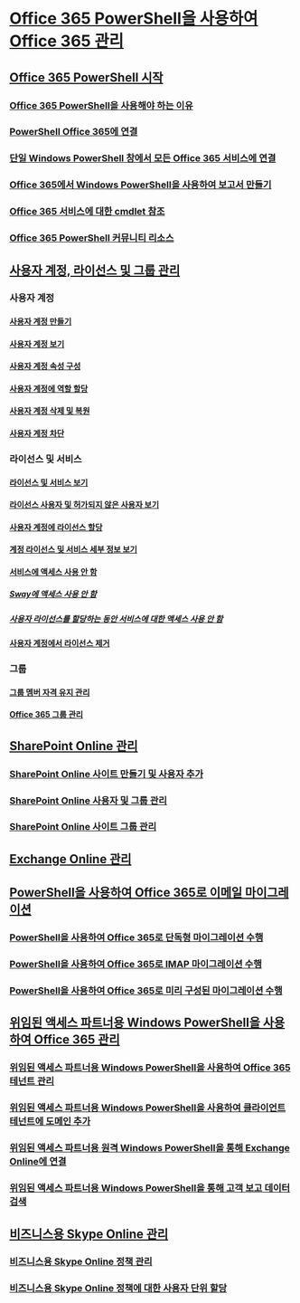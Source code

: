 
# [Office 365 PowerShell을 사용하여 Office 365 관리](manage-office-365-with-office-365-powershell.md)
## [Office 365 PowerShell 시작](getting-started-with-office-365-powershell.md)
### [Office 365 PowerShell을 사용해야 하는 이유](why-you-need-to-use-office-365-powershell.md)
### [PowerShell Office 365에 연결](connect-to-office-365-powershell.md)
### [단일 Windows PowerShell 창에서 모든 Office 365 서비스에 연결](connect-to-all-office-365-services-in-a-single-windows-powershell-window.md)
### [Office 365에서 Windows PowerShell을 사용하여 보고서 만들기](use-windows-powershell-to-create-reports-in-office-365.md)
### [Office 365 서비스에 대한 cmdlet 참조](cmdlet-references-for-office-365-services.md)
### [Office 365 PowerShell 커뮤니티 리소스](office-365-powershell-community-resources.md)

## [사용자 계정, 라이선스 및 그룹 관리](manage-user-accounts-and-licenses-with-office-365-powershell.md)

### 사용자 계정
#### [사용자 계정 만들기](create-user-accounts-with-office-365-powershell.md)
#### [사용자 계정 보기](view-user-accounts-with-office-365-powershell.md)
#### [사용자 계정 속성 구성](configure-user-account-properties-with-office-365-powershell.md)
#### [사용자 계정에 역할 할당](assign-roles-to-user-accounts-with-office-365-powershell.md)
#### [사용자 계정 삭제 및 복원](delete-and-restore-user-accounts-with-office-365-powershell.md)
#### [사용자 계정 차단](block-user-accounts-with-office-365-powershell.md)

### 라이선스 및 서비스
#### [라이선스 및 서비스 보기](view-licenses-and-services-with-office-365-powershell.md)
#### [라이선스 사용자 및 허가되지 않은 사용자 보기](view-licensed-and-unlicensed-users-with-office-365-powershell.md)
#### [사용자 계정에 라이선스 할당](assign-licenses-to-user-accounts-with-office-365-powershell.md)
#### [계정 라이선스 및 서비스 세부 정보 보기](view-account-license-and-service-details-with-office-365-powershell.md)
#### [서비스에 액세스 사용 안 함](disable-access-to-services-with-office-365-powershell.md)
##### [Sway에 액세스 사용 안 함](disable-access-to-sway-with-office-365-powershell.md)
##### [사용자 라이선스를 할당하는 동안 서비스에 대한 액세스 사용 안 함](disable-access-to-services-while-assigning-user-licenses.md)
#### [사용자 계정에서 라이선스 제거](remove-licenses-from-user-accounts-with-office-365-powershell.md)

### 그룹
#### [그룹 멤버 자격 유지 관리](maintain-group-membership-with-office-365-powershell.md)
#### [Office 365 그룹 관리](manage-office-365-groups-with-powershell.md)

## [SharePoint Online 관리](manage-sharepoint-online-with-office-365-powershell.md)
### [SharePoint Online 사이트 만들기 및 사용자 추가](create-sharepoint-sites-and-add-users-with-powershell.md)
### [SharePoint Online 사용자 및 그룹 관리](manage-sharepoint-users-and-groups-with-powershell.md)
### [SharePoint Online 사이트 그룹 관리](manage-sharepoint-site-groups-with-powershell.md)
## [Exchange Online 관리](manage-exchange-online-with-office-365-powershell.md)
## [PowerShell을 사용하여 Office 365로 이메일 마이그레이션](use-powershell-for-email-migration-to-office-365.md)
### [PowerShell을 사용하여 Office 365로 단독형 마이그레이션 수행](use-powershell-to-perform-a-cutover-migration-to-office-365.md)
### [PowerShell을 사용하여 Office 365로 IMAP 마이그레이션 수행](use-powershell-to-perform-an-imap-migration-to-office-365.md)
### [PowerShell을 사용하여 Office 365로 미리 구성된 마이그레이션 수행](use-powershell-to-perform-a-staged-migration-to-office-365.md)
## [위임된 액세스 파트너용 Windows PowerShell을 사용하여 Office 365 관리](manage-office-365-with-windows-powershell-for-delegated-access-permissions-dap-p.md)
### [위임된 액세스 파트너용 Windows PowerShell을 사용하여 Office 365 테넌트 관리](manage-office-365-tenants-with-windows-powershell-for-delegated-access-permissio.md)
### [위임된 액세스 파트너용 Windows PowerShell을 사용하여 클라이언트 테넌트에 도메인 추가](add-a-domain-to-a-client-tenancy-with-windows-powershell-for-delegated-access-pe.md)
### [위임된 액세스 파트너용 원격 Windows PowerShell을 통해 Exchange Online에 연결](connect-to-exchange-online-tenants-with-remote-windows-powershell-for-delegated.md)
### [위임된 액세스 파트너용 Windows PowerShell을 통해 고객 보고 데이터 검색](retrieve-customer-tenant-reporting-data-with-windows-powershell-for-delegated-ac.md)
## [비즈니스용 Skype Online 관리](manage-skype-for-business-online-with-office-365-powershell.md)
### [비즈니스용 Skype Online 정책 관리](manage-skype-for-business-online-policies-with-office-365-powershell.md)
### [비즈니스용 Skype Online 정책에 대한 사용자 단위 할당](assign-per-user-skype-for-business-online-policies-with-office-365-powershell.md)

